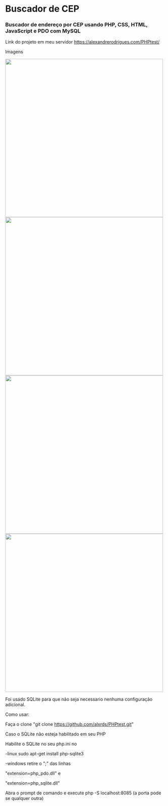 # Buscador de CEP

### Buscador de endereço por CEP usando PHP, CSS, HTML, JavaScript e PDO com MySQL

Link do projeto em meu servidor
https://alexandrerodrigues.com/PHPtest/

Imagens

<img src="https://alexandrerodrigues.com/PHPtest/prints/1.png" width="500">
<img src="https://alexandrerodrigues.com/PHPtest/prints/2.png" width="500">
<img src="https://alexandrerodrigues.com/PHPtest/prints/4.png" width="500">
<img src="https://alexandrerodrigues.com/PHPtest/prints/3.png" width="500">

Foi usado SQLite para que não seja necessario nenhuma configuração adicional.

Como usar: 

Faça o clone "git clone https://github.com/alxrds/PHPtest.git"

Caso o SQLite não esteja habilitado em seu PHP

Habilite o SQLite no seu php.ini no 

-linux sudo apt-get install php-sqlite3

-windows retire o ";" das linhas 

"extension=php_pdo.dll" e

"extension=php_sqlite.dll"

Abra o prompt de comando e execute php -S localhost:8085 (a porta pode se qualquer outra)

